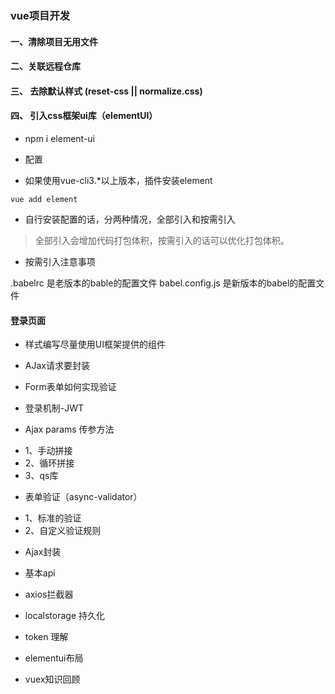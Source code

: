### vue项目开发

#### 一、清除项目无用文件

#### 二、关联远程仓库

#### 三、 去除默认样式 (reset-css || normalize.css)

#### 四、 引入css框架ui库（elementUI）

- npm i element-ui

* 配置

- 如果使用vue-cli3.*以上版本，插件安装element

```
vue add element
```

- 自行安装配置的话，分两种情况，全部引入和按需引入

> 全部引入会增加代码打包体积，按需引入的话可以优化打包体积。

* 按需引入注意事项

.babelrc 是老版本的bable的配置文件
babel.config.js 是新版本的babel的配置文件

#### 登录页面

- 样式编写尽量使用UI框架提供的组件

- AJax请求要封装

- Form表单如何实现验证

- 登录机制-JWT


- Ajax params 传参方法

* 1、手动拼接
* 2、循环拼接
* 3、qs库

- 表单验证（async-validator）
* 1、标准的验证
* 2、自定义验证规则

- Ajax封装

- 基本api
- axios拦截器
- localstorage 持久化
- token 理解
- elementui布局
- vuex知识回顾